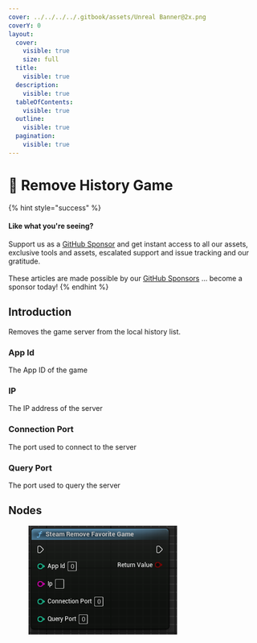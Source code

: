 ```yaml
---
cover: ../../../../.gitbook/assets/Unreal Banner@2x.png
coverY: 0
layout:
  cover:
    visible: true
    size: full
  title:
    visible: true
  description:
    visible: true
  tableOfContents:
    visible: true
  outline:
    visible: true
  pagination:
    visible: true
---
```


# 🔵 Remove History Game

{% hint style="success" %}
#### Like what you're seeing?

Support us as a [GitHub Sponsor](../../../../become-a-sponsor/) and get instant access to all our assets, exclusive tools and assets, escalated support and issue tracking and our gratitude.\
\
These articles are made possible by our [GitHub Sponsors](../../../../become-a-sponsor/) ... become a sponsor today!
{% endhint %}

## Introduction

Removes the game server from the local history list.

### App Id

The App ID of the game

### IP

The IP address of the server

### Connection Port

The port used to connect to the server

### Query Port

The port used to query the server

## Nodes

<figure><img src="../../../../.gitbook/assets/image (91).png" alt=""><figcaption></figcaption></figure>
